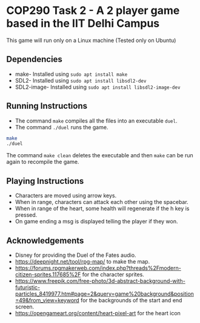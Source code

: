 # COP290 Task 2 - A 2 player game based in the IIT Delhi Campus

This game will run only on a Linux machine (Tested only on Ubuntu)

## Dependencies

- make- Installed using `sudo apt install make`
- SDL2- Installed using `sudo apt install libsdl2-dev`
- SDL2-image- Installed using `sudo apt install libsdl2-image-dev`

## Running Instructions

- The command `make` compiles all the files into an executable `duel`.
- The command `./duel` runs the game.

```bash
make
./duel
```

The command `make clean` deletes the executable and then `make` can be run again to recompile the game.

## Playing Instructions

- Characters are moved using arrow keys.
- When in range, characters can attack each other using the spacebar.
- When in range of the heart, some health will regenerate if the h key is pressed.
- On game ending a msg is displayed telling the player if they won.

## Acknowledgements

- Disney for providing the Duel of the Fates audio.
- https://deepnight.net/tool/rpg-map/ to make the map.
- https://forums.rpgmakerweb.com/index.php?threads%2Fmodern-citizen-sprites.117685%2F for the character sprites.
- https://www.freepik.com/free-photo/3d-abstract-background-with-futuristic-particles_8419977.htm#page=2&query=game%20background&position=49&from_view=keyword for the backgrounds of the start and end screen.
- https://opengameart.org/content/heart-pixel-art for the heart icon
